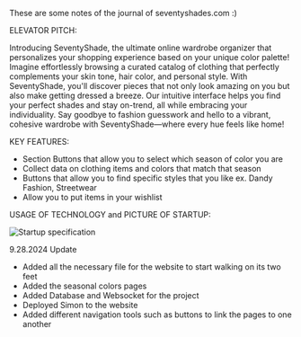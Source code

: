 These are some notes of the journal of seventyshades.com :)

ELEVATOR PITCH:

Introducing SeventyShade, the ultimate online wardrobe organizer that personalizes your shopping experience based on your unique color palette! Imagine effortlessly browsing a curated catalog of clothing that perfectly complements your skin tone, hair color, and personal style. With SeventyShade, you'll discover pieces that not only look amazing on you but also make getting dressed a breeze. Our intuitive interface helps you find your perfect shades and stay on-trend, all while embracing your individuality. Say goodbye to fashion guesswork and hello to a vibrant, cohesive wardrobe with SeventyShade—where every hue feels like home!

KEY FEATURES:
- Section Buttons that allow you to select which season of color you are
- Collect data on clothing items and colors that match that season
- Buttons that allow you to find specific styles that you like ex. Dandy Fashion, Streetwear
- Allow you to put items in your wishlist

USAGE OF TECHNOLOGY and PICTURE OF STARTUP:

![Startup specification](https://github.com/user-attachments/assets/552dadb8-039d-4d89-8f83-cce4f058663a)


9.28.2024 Update
- Added all the necessary file for the website to start walking on its two feet
- Added the seasonal colors pages
- Added Database and Websocket for the project
- Deployed Simon to the website
- Added different navigation tools such as buttons to link the pages to one another